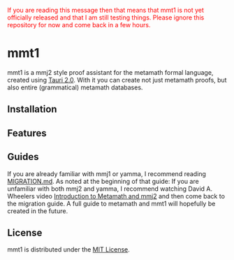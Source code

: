 <span style="color:red">If you are reading this message then that means that mmt1 is not yet officially released and that I am still testing things. Please ignore this repository for now and come back in a few hours.</span>

# mmt1

mmt1 is a mmj2 style proof assistant for the metamath formal language, created using [Tauri 2.0](https://v2.tauri.app). With it you can create not just metamath proofs, but also entire (grammatical) metamath databases.

## Installation

## Features

## Guides

If you are already familiar with mmj1 or yamma, I recommend reading [MIGRATION.md](guides/MIGRATION.md). As noted at the beginning of that guide: If you are unfamiliar with both mmj2 and yamma, I recommend watching David A. Wheelers video [Introduction to Metamath and mmj2](https://www.youtube.com/watch?v=Rst2hZpWUbU) and then come back to the migration guide. A full guide to metamath and mmt1 will hopefully be created in the future.

## License

mmt1 is distributed under the [MIT License](LICENSE.txt).
